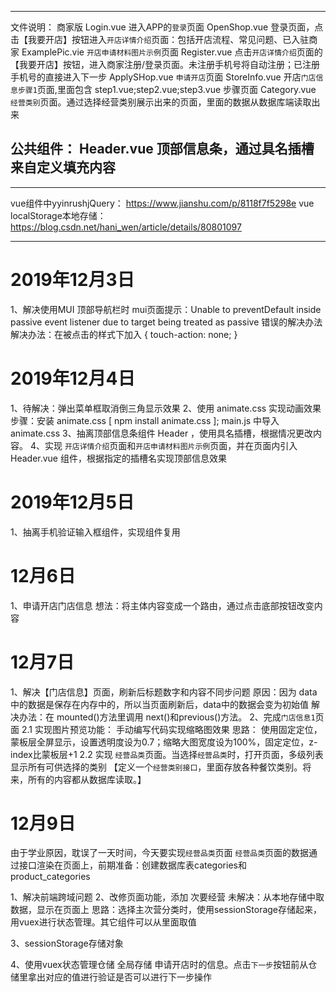 ------------------------------------------------
文件说明：
商家版
Login.vue       进入APP的`登录`页面
OpenShop.vue    登录页面，点击【我要开店】按钮进入`开店详情介绍`页面：包括开店流程、常见问题、已入驻商家
ExamplePic.vie  `开店申请材料图片示例`页面
Register.vue    点击`开店详情介绍`页面的【我要开店】按钮，进入商家注册/登录页面。未注册手机号将自动注册；已注册手机号的直接进入下一步
ApplySHop.vue   `申请开店`页面
StoreInfo.vue  开店`门店信息步骤1`页面,里面包含 step1.vue;step2.vue;step3.vue 步骤页面
Category.vue    `经营类别`页面。通过选择经营类别展示出来的页面，里面的数据从数据库端读取出来

公共组件：
Header.vue  顶部信息条，通过具名插槽来自定义填充内容
------------------------------------------------

************************************************
vue组件中yyinrushjQuery：
https://www.jianshu.com/p/8118f7f5298e
vue localStorage本地存储：
https://blog.csdn.net/hani_wen/article/details/80801097
************************************************

# 2019年12月3日
1、解决使用MUI 顶部导航栏时 mui页面提示：Unable to preventDefault inside passive event listener due to target being treated as passive 错误的解决办法
    解决办法：在被点击的样式下加入 { touch-action: none; }

# 2019年12月4日
1、待解决：弹出菜单框取消倒三角显示效果
2、使用 animate.css 实现动画效果
    步骤：安装 animate.css  [ npm install animate.css ];
          main.js 中导入 animate.css
3、抽离顶部信息条组件 Header ，使用具名插槽，根据情况更改内容。
4、实现 `开店详情介绍`页面和`开店申请材料图片示例`页面，并在页面内引入 Header.vue 组件，根据指定的插槽名实现顶部信息效果

# 2019年12月5日
1、抽离手机验证输入框组件，实现组件复用

# 12月6日
1、申请开店门店信息 想法：将主体内容变成一个路由，通过点击底部按钮改变内容

# 12月7日
1、解决【门店信息】页面，刷新后标题数字和内容不同步问题
原因：因为 data 中的数据是保存在内存中的，所以当页面刷新后，data中的数据会变为初始值
解决办法：在 mounted()方法里调用 next()和previous()方法。
2、完成`门店信息1`页面
    2.1 实现图片预览功能：
    <!-- 2.1.1 安装 vue-preview插件 `https://github.com/LS1231/vue-preview`
    2.1.2 在 webpack.base.config.js文件中的loaders 新增一个loader。原因：插件编写中使用了ES6语法，需进行代码编译
    2.1.3 引入 vue-preview插件 -->
    手动编写代码实现缩略图效果 思路：
        使用固定定位，蒙板层全屏显示，设置透明度设为0.7；缩略大图宽度设为100%，固定定位，z-index比蒙板层+1
    2.2 实现 `经营品类`页面。当选择`经营品类`时，打开页面，多级列表显示所有可供选择的类别
        【定义一个`经营类别接口`，里面存放各种餐饮类别。将来，所有的内容都从数据库读取。】

# 12月9日
由于学业原因，耽误了一天时间，今天要实现`经营品类`页面
`经营品类`页面的数据通过接口渲染在页面上，前期准备：创建数据库表categories和product_categories

1、解决前端跨域问题 
2、改修页面功能，添加 次要经营
未解决：从本地存储中取数据，显示在页面上
思路：选择主次营分类时，使用sessionStorage存储起来，用vuex进行状态管理。其它组件可以从里面取值

3、sessionStorage存储对象
<!-- 
item=[{id:1,name:'wyf'}]
存储对象时，先转换成JSON串
let s = JSON.stringify(item);
sessionStorage.setItem("mainCategory", JSON.stringify(item));
let list = JSON.parse(s);
console.log(list.name); -->


4、使用vuex状态管理仓储 全局存储 申请开店时的信息。点击`下一步`按钮前从仓储里拿出对应的值进行验证是否可以进行下一步操作
